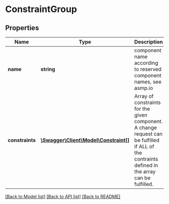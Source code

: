# ConstraintGroup

## Properties
Name | Type | Description | Notes
------------ | ------------- | ------------- | -------------
**name** | **string** | component name according to reserved component names, see asmp.io | 
**constraints** | [**\Swagger\Client\Model\Constraint[]**](Constraint.md) | Array of constraints for the given component. A change request can be fulfilled if ALL of the contraints defined in the array can be fulfilled. | [optional] 

[[Back to Model list]](../README.md#documentation-for-models) [[Back to API list]](../README.md#documentation-for-api-endpoints) [[Back to README]](../README.md)

